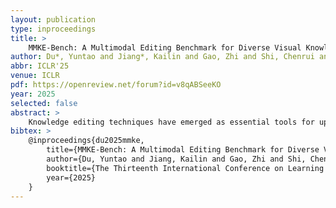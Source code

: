 ```yaml
---
layout: publication
type: inproceedings
title: >
    MMKE-Bench: A Multimodal Editing Benchmark for Diverse Visual Knowledge
author: Du*, Yuntao and Jiang*, Kailin and Gao, Zhi and Shi, Chenrui and Zheng#, Zilong and Qi, Siyuan and Li#, Qing
abbr: ICLR'25
venue: ICLR
pdf: https://openreview.net/forum?id=v8qABSeeKO
year: 2025
selected: false
abstract: >
    Knowledge editing techniques have emerged as essential tools for updating the factual knowledge of large language models (LLMs) and multimodal models (LMMs), allowing them to correct outdated or inaccurate information without retraining from scratch. However, existing benchmarks for multimodal knowledge editing primarily focus on entity-level knowledge represented as simple triplets, which fail to capture the complexity of real-world multimodal information. To address this issue, we introduce MMKE-Bench, a comprehensive MultiModal Knowledge Editing Benchmark, designed to evaluate the ability of LMMs to edit diverse visual knowledge in real-world scenarios. MMKE-Bench addresses these limitations by incorporating three types of editing tasks: visual entity editing, visual semantic editing, and user-specific editing. Besides, MMKE-Bench uses free-form natural language to represent and edit knowledge, offering a more flexible and effective format. The benchmark consists of 2,940 pieces of knowledge and 7,229 images across 110 fine-grained types, with evaluation questions automatically generated and human-verified. We assess five state-of-the-art knowledge editing methods on three prominent LMMs, revealing that no method excels across all criteria, and that visual and user-specific edits are particularly challenging. MMKE-Bench sets a new standard for evaluating the robustness of multimodal knowledge editing techniques, driving progress in this rapidly evolving field.
bibtex: >
    @inproceedings{du2025mmke,
        title={MMKE-Bench: A Multimodal Editing Benchmark for Diverse Visual Knowledge},
        author={Du, Yuntao and Jiang, Kailin and Gao, Zhi and Shi, Chenrui and Zheng, Zilong and Qi, Siyuan and Li, Qing},
        booktitle={The Thirteenth International Conference on Learning Representations},
        year={2025}
    }
---
```


